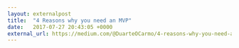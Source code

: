 ```yaml
---
layout: externalpost
title:  "4 Reasons why you need an MVP"
date:   2017-07-27 20:43:05 +0000
external_url: https://medium.com/@DuarteOCarmo/4-reasons-why-you-need-an-mvp-77598486d21d
---
```

